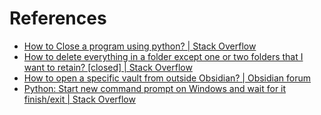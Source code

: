 # References

- [How to Close a program using python? | Stack Overflow](https://stackoverflow.com/questions/5625524/how-to-close-a-program-using-python)
- [How to delete everything in a folder except one or two folders that I want to retain? [closed] | Stack Overflow](https://stackoverflow.com/questions/56556815/how-to-delete-everything-in-a-folder-except-one-or-two-folders-that-i-want-to-re)
- [How to open a specific vault from outside Obsidian? | Obsidian forum](https://forum.obsidian.md/t/how-to-open-a-specific-vault-from-outside-obsidian/35097)
- [Python: Start new command prompt on Windows and wait for it finish/exit | Stack Overflow](https://stackoverflow.com/questions/11615455/python-start-new-command-prompt-on-windows-and-wait-for-it-finish-exit)
